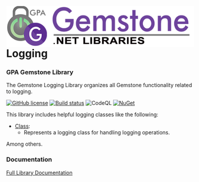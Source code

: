 <img align="right" src="img/gemstone-wide-600.png" alt="gemstone logo">

# Logging
### GPA Gemstone Library

The Gemstone Logging Library organizes all Gemstone functionality related to logging.

[![GitHub license](https://img.shields.io/github/license/gemstone/logging?color=4CC61E)](https://github.com/gemstone/logging/blob/master/LICENSE)
[![Build status](https://ci.appveyor.com/api/projects/status/5y4pbmi4f2pd0vpt?svg=true)](https://ci.appveyor.com/project/ritchiecarroll/logging)
![CodeQL](https://github.com/gemstone/logging/workflows/CodeQL/badge.svg)
[![NuGet](https://buildstats.info/nuget/Gemstone.Logging)](https://www.nuget.org/packages/Gemstone.Logging#readme-body-tab)

This library includes helpful logging classes like the following:

* [Class](https://gemstone.github.io/logging/help/html/T_gemstone_logging_Class.htm):
  * Represents a logging class for handling logging operations.

Among others.

### Documentation
[Full Library Documentation](https://gemstone.github.io/logging/help)
